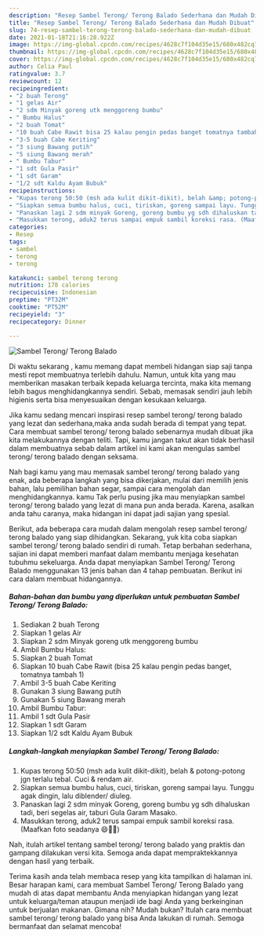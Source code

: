 ```yaml
---
description: "Resep Sambel Terong/ Terong Balado Sederhana dan Mudah Dibuat"
title: "Resep Sambel Terong/ Terong Balado Sederhana dan Mudah Dibuat"
slug: 74-resep-sambel-terong-terong-balado-sederhana-dan-mudah-dibuat
date: 2021-01-18T21:16:28.922Z
image: https://img-global.cpcdn.com/recipes/4628c7f104d35e15/680x482cq70/sambel-terong-terong-balado-foto-resep-utama.jpg
thumbnail: https://img-global.cpcdn.com/recipes/4628c7f104d35e15/680x482cq70/sambel-terong-terong-balado-foto-resep-utama.jpg
cover: https://img-global.cpcdn.com/recipes/4628c7f104d35e15/680x482cq70/sambel-terong-terong-balado-foto-resep-utama.jpg
author: Celia Paul
ratingvalue: 3.7
reviewcount: 12
recipeingredient:
- "2 buah Terong"
- "1 gelas Air"
- "2 sdm Minyak goreng utk menggoreng bumbu"
- " Bumbu Halus"
- "2 buah Tomat"
- "10 buah Cabe Rawit bisa 25 kalau pengin pedas banget tomatnya tambah 1"
- "3-5 buah Cabe Keriting"
- "3 siung Bawang putih"
- "5 siung Bawang merah"
- " Bumbu Tabur"
- "1 sdt Gula Pasir"
- "1 sdt Garam"
- "1/2 sdt Kaldu Ayam Bubuk"
recipeinstructions:
- "Kupas terong 50:50 (msh ada kulit dikit-dikit), belah &amp; potong-potong jgn terlalu tebal. Cuci &amp; rendam air."
- "Siapkan semua bumbu halus, cuci, tiriskan, goreng sampai layu. Tunggu agak dingin, lalu diblender/ diuleg."
- "Panaskan lagi 2 sdm minyak Goreng, goreng bumbu yg sdh dihaluskan tadi, beri segelas air, taburi Gula Garam Masako."
- "Masukkan terong, aduk2 terus sampai empuk sambil koreksi rasa. (Maafkan foto seadanya 😄🙏🏻)"
categories:
- Resep
tags:
- sambel
- terong
- terong

katakunci: sambel terong terong 
nutrition: 178 calories
recipecuisine: Indonesian
preptime: "PT32M"
cooktime: "PT52M"
recipeyield: "3"
recipecategory: Dinner

---
```



![Sambel Terong/ Terong Balado](https://img-global.cpcdn.com/recipes/4628c7f104d35e15/680x482cq70/sambel-terong-terong-balado-foto-resep-utama.jpg)

Di waktu  sekarang , kamu memang dapat membeli hidangan siap saji tanpa mesti repot membuatnya terlebih dahulu. Namun, untuk kita yang mau memberikan masakan terbaik kepada keluarga tercinta, maka kita memang lebih bagus menghidangkannya sendiri. Sebab, memasak sendiri jauh lebih higienis serta bisa menyesuaikan dengan kesukaan keluarga.

Jika kamu sedang mencari inspirasi resep sambel terong/ terong balado yang lezat dan sederhana,maka anda sudah berada di tempat yang tepat. Cara membuat sambel terong/ terong balado  sebenarnya mudah dibuat jika kita melakukannya dengan teliti. Tapi, kamu jangan takut akan tidak berhasil dalam membuatnya 
sebab dalam artikel ini kami akan mengulas sambel terong/ terong balado dengan seksama.  



Nah bagi kamu yang mau memasak sambel terong/ terong balado yang enak, ada beberapa langkah yang bisa dikerjakan, mulai dari memilih jenis bahan, lalu pemilihan bahan segar, sampai cara mengolah dan menghidangkannya. kamu Tak perlu pusing jika mau menyiapkan sambel terong/ terong balado yang lezat di mana pun anda berada. Karena, asalkan anda  tahu caranya, maka hidangan ini dapat jadi sajian yang spesial.

Berikut, ada beberapa cara mudah dalam mengolah resep sambel terong/ terong balado yang siap dihidangkan. Sekarang, yuk kita coba siapkan sambel terong/ terong balado sendiri di rumah. Tetap berbahan sederhana, sajian ini dapat memberi manfaat dalam membantu menjaga kesehatan tubuhmu sekeluarga. Anda dapat menyiapkan Sambel Terong/ Terong Balado menggunakan 13 jenis bahan dan 4 tahap pembuatan. Berikut ini cara dalam membuat hidangannya.

<!--inarticleads1-->

##### Bahan-bahan dan bumbu yang diperlukan untuk pembuatan Sambel Terong/ Terong Balado:

1. Sediakan 2 buah Terong
1. Siapkan 1 gelas Air
1. Siapkan 2 sdm Minyak goreng utk menggoreng bumbu
1. Ambil  Bumbu Halus:
1. Siapkan 2 buah Tomat
1. Siapkan 10 buah Cabe Rawit (bisa 25 kalau pengin pedas banget, tomatnya tambah 1)
1. Ambil 3-5 buah Cabe Keriting
1. Gunakan 3 siung Bawang putih
1. Gunakan 5 siung Bawang merah
1. Ambil  Bumbu Tabur:
1. Ambil 1 sdt Gula Pasir
1. Siapkan 1 sdt Garam
1. Siapkan 1/2 sdt Kaldu Ayam Bubuk




<!--inarticleads2-->

##### Langkah-langkah menyiapkan Sambel Terong/ Terong Balado:

1. Kupas terong 50:50 (msh ada kulit dikit-dikit), belah &amp; potong-potong jgn terlalu tebal. Cuci &amp; rendam air.
1. Siapkan semua bumbu halus, cuci, tiriskan, goreng sampai layu. Tunggu agak dingin, lalu diblender/ diuleg.
1. Panaskan lagi 2 sdm minyak Goreng, goreng bumbu yg sdh dihaluskan tadi, beri segelas air, taburi Gula Garam Masako.
1. Masukkan terong, aduk2 terus sampai empuk sambil koreksi rasa. (Maafkan foto seadanya 😄🙏🏻)




Nah, itulah artikel tentang  sambel terong/ terong balado  yang praktis dan gampang dilakukan versi kita. Semoga anda dapat mempraktekkannya dengan hasil yang terbaik. 

Terima kasih anda telah membaca resep yang kita tampilkan di halaman ini. Besar harapan kami, cara membuat  Sambel Terong/ Terong Balado yang mudah di atas dapat membantu Anda menyiapkan hidangan yang lezat untuk keluarga/teman ataupun menjadi ide bagi Anda yang berkeinginan untuk berjualan makanan. Gimana nih? Mudah bukan? Itulah cara membuat sambel terong/ terong balado yang bisa Anda lakukan di rumah. Semoga bermanfaat dan selamat mencoba!


